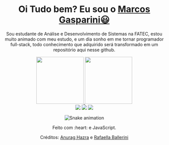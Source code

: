 <div>
  
  <h1 align="center">
    Oi Tudo bem? Eu sou o 
    <a href="https://www.linkedin.com/in/marcos-gasparini-97624a218/">Marcos Gasparini😃️</a>
  </h1>
  
  <p align="center">
    Sou estudante de Análise e Desenvolvimento de Sistemas na FATEC, estou muito animado com meu estudo, e um dia sonho em me tornar programador full-stack, todo conhecimento que adquirido será transformado em um repositório aqui nesse github.
    </a>  
  </p>

</div>

<div align="center">
  <a href="https://github.com/JunynBoy">
    <img height="150em" src="https://github-readme-stats.vercel.app/api?username=JunynBoy&count_private=true&include_all_commits=true&show_icons=true&theme=dracula&hide_border=false&show_owner=true"/>
    <img height="150em" src="https://github-readme-stats.vercel.app/api/top-langs/?username=duribeiro&theme=dracula&hide_border=false&&layout=compact"/>
  </a>
</div>



<div align="center">
  <a href="https://www.instagram.com/marcosgasparinijunior/" target="_blank"><img src="https://img.shields.io/badge/-Instagram-%23E4405F?style=for-the-badge&logo=instagram&logoColor=white" target="_blank"></a>
  <a href="https://www.linkedin.com/in/marcos-gasparini-97624a218/" target="_blank"><img src="https://img.shields.io/badge/-LinkedIn-%230077B5?style=for-the-badge&logo=linkedin&logoColor=white" target="_blank"></a> 
  <a href="marcos.gasparini13@gmail.com"><img src="https://img.shields.io/badge/-Gmail-%23333?style=for-the-badge&logo=gmail&logoColor=white" target="_blank"></a>
</div>

<div align="center">

  ![Snake animation](https://github.com/danielbped/danielbped/blob/output/github-contribution-grid-snake.svg)
  
</div>

<div align="center">
  <p>Feito com :heart: e JavaScript.</p>
  <p>Créditos: <a href="https://github.com/anuraghazra/github-readme-stats">Anurag Hazra</a> e <a href="https://github.com/rafaballerini">Rafaella Ballerini</a></p>
</div>
